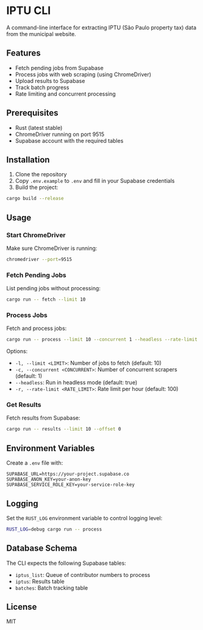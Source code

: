 # IPTU CLI

A command-line interface for extracting IPTU (São Paulo property tax) data from the municipal website.

## Features

- Fetch pending jobs from Supabase
- Process jobs with web scraping (using ChromeDriver)
- Upload results to Supabase
- Track batch progress
- Rate limiting and concurrent processing

## Prerequisites

- Rust (latest stable)
- ChromeDriver running on port 9515
- Supabase account with the required tables

## Installation

1. Clone the repository
2. Copy `.env.example` to `.env` and fill in your Supabase credentials
3. Build the project:

```bash
cargo build --release
```

## Usage

### Start ChromeDriver

Make sure ChromeDriver is running:

```bash
chromedriver --port=9515
```

### Fetch Pending Jobs

List pending jobs without processing:

```bash
cargo run -- fetch --limit 10
```

### Process Jobs

Fetch and process jobs:

```bash
cargo run -- process --limit 10 --concurrent 1 --headless --rate-limit 100
```

Options:
- `-l, --limit <LIMIT>`: Number of jobs to fetch (default: 10)
- `-c, --concurrent <CONCURRENT>`: Number of concurrent scrapers (default: 1)
- `--headless`: Run in headless mode (default: true)
- `-r, --rate-limit <RATE_LIMIT>`: Rate limit per hour (default: 100)

### Get Results

Fetch results from Supabase:

```bash
cargo run -- results --limit 10 --offset 0
```

## Environment Variables

Create a `.env` file with:

```
SUPABASE_URL=https://your-project.supabase.co
SUPABASE_ANON_KEY=your-anon-key
SUPABASE_SERVICE_ROLE_KEY=your-service-role-key
```

## Logging

Set the `RUST_LOG` environment variable to control logging level:

```bash
RUST_LOG=debug cargo run -- process
```

## Database Schema

The CLI expects the following Supabase tables:

- `iptus_list`: Queue of contributor numbers to process
- `iptus`: Results table
- `batches`: Batch tracking table

## License

MIT
